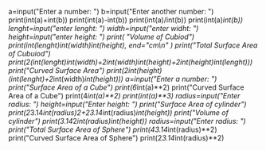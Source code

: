 
a=input("Enter a number: ")
b=input("Enter another number: ")
print(int(a)+int(b))
print(int(a)-int(b))
print(int(a)/int(b))
print(int(a)*int(b))
lenght=input("enter lenght: ")
width=input("enter widht: ")
height=input("enter height: ")
print( "Volume of Cubiod") 
print(int(lenght)*int(width)*int(height), end="cm\n" )
print("Total Surface Area of Cubuiod")
print(2*(int(lenght)*int(width)+2*int(width)*int(height)+2*int(height)*int(lenght)))
print("Curved Surface Area")
print(2*int(height)*(int(lenght)+2*int(width)*int(height)))
a=input("Enter a number: ")
print("Surface Area of a Cube")
print(6*int(a)**2)
print("Curved Surface Area of a Cube")
print(4*int(a)**2)
print(int(a)**3)
radius=input("Enter radius: ")
height=input("Enter height: ")
print("Surface Area of cylinder")
print(2*3.14*int(radius)*2+2*3.14*int(radius)*int(height))
print("Volume of cylinder")
print(3.14*2*int(radius)*int(height))
radius=input("Enter radius: ")
print("Total Surface Area of Sphere")
print(4*3.14*int(radius)**2)
print("Curved Surface Area of Sphere")
print(2*3.14*int(radius)**2)
